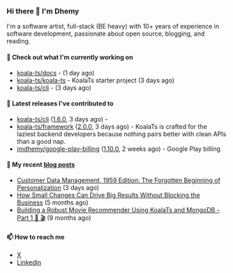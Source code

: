 ### Hi there 👋 I'm Dhemy

I'm a software artist, full-stack (BE heavy) with 10+ years of experience in software development,
passionate about open source, blogging, and reading.

#### 👷 Check out what I'm currently working on

- [koala-ts/docs](https://github.com/koala-ts/docs) -  (1 day ago)
- [koala-ts/koala-ts](https://github.com/koala-ts/koala-ts) - KoalaTs starter project (3 days ago)
- [koala-ts/cli](https://github.com/koala-ts/cli) -  (3 days ago)

#### 🔭 Latest releases I've contributed to

- [koala-ts/cli](https://github.com/koala-ts/cli) ([1.6.0](https://github.com/koala-ts/cli/releases/tag/1.6.0), 3 days ago) - 
- [koala-ts/framework](https://github.com/koala-ts/framework) ([2.0.0](https://github.com/koala-ts/framework/releases/tag/2.0.0), 3 days ago) - KoalaTs is crafted for the laziest backend developers because nothing pairs better with clean APIs than a good nap.
- [imdhemy/google-play-billing](https://github.com/imdhemy/google-play-billing) ([1.10.0](https://github.com/imdhemy/google-play-billing/releases/tag/1.10.0), 2 weeks ago) - Google Play billing

#### 📜 My recent [blog posts](https://imdhemy.com/)

- [Customer Data Management, 1959 Edition: The Forgotten Beginning of Personalization](https://imdhemy.com/blog/customer%20data/customer-data-management-1959-personalization.html/) (3 days ago)
- [How Small Changes Can Drive Big Results Without Blocking the Business](https://imdhemy.com/blog/generic/lean-incremental-changes-vs-big-bang-rerwites.html/) (5 months ago)
- [Building a Robust Movie Recommender Using KoalaTs and MongoDB - Part 1 🐨 🎬](https://imdhemy.com/blog/nodejs/robust-movie-recommender-koalats-mongodb-part-1.html/) (9 months ago)

#### 📫 How to reach me

- [X](https://twitter.com/imdhemy)
- [Linkedin](https://linkedin.com/in/imdhemy)
